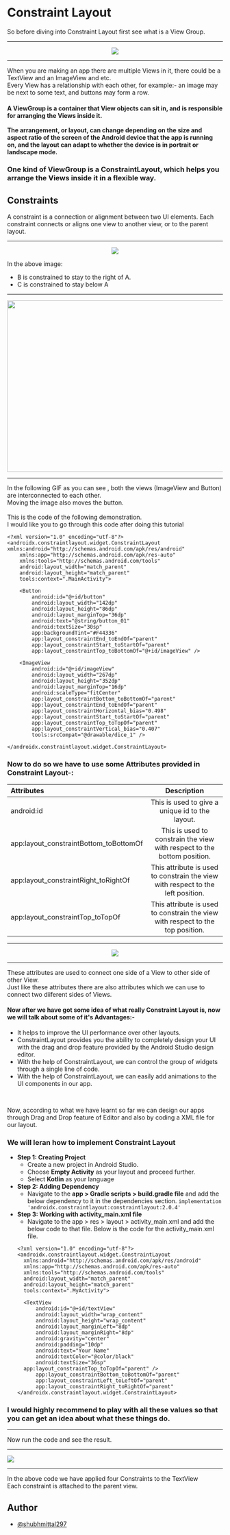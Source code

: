 
# Constraint Layout

So before diving into Constraint Layout first see what is a View Group. 
<hr/>
<p align="center">
<img src="https://developer.android.com/codelabs/basic-android-kotlin-training-birthday-card-app/img/e4c1f4e455d72c81.png?authuser=1"> 
</p>
<hr/>
When you are making an app there are multiple Views in it, there could be a TextView and an ImageView and etc. <br />
Every View has a relationship with each other, for example:-
  an image may be next to some text, and buttons may form a row. 
  

#### A ViewGroup is a container that View objects can sit in, and is responsible for arranging the Views inside it. <br /><br /> The arrangement, or layout, can change depending on the size and aspect ratio of the screen of the Android device that the app is running on, and the layout can adapt to whether the device is in portrait or landscape mode.

### One kind of ViewGroup is a ConstraintLayout, which helps you arrange the Views inside it in a flexible way.


## Constraints

A constraint is a connection or alignment between two UI elements. Each constraint connects or aligns one view to another view, or to the parent layout.
<hr/>
<p align = "center">
<img src="https://user-images.githubusercontent.com/59731205/134669516-83aeb058-7b3d-45cb-877d-005cf1fd0636.png">
</p>

In the above image:
* B is constrained to stay to the right of A.
* C is constrained to stay below A
<hr/>
<p align = "center">
<img src="https://user-images.githubusercontent.com/59731205/134717994-c0df0140-2009-49f1-b497-13c1230be99c.gif" width= "800" height= "400">
</p>
<hr/>
In the following GIF as you can see , both the views (ImageView and Button) are interconnected to each other.<br/>
Moving the image also moves the button.
<br/><br/>This is the code of the following demonstration.<br/>I would like you to go through this code after doing this tutorial

```
<?xml version="1.0" encoding="utf-8"?>
<androidx.constraintlayout.widget.ConstraintLayout xmlns:android="http://schemas.android.com/apk/res/android"
    xmlns:app="http://schemas.android.com/apk/res-auto"
    xmlns:tools="http://schemas.android.com/tools"
    android:layout_width="match_parent"
    android:layout_height="match_parent"
    tools:context=".MainActivity">

    <Button
        android:id="@+id/button"
        android:layout_width="142dp"
        android:layout_height="86dp"
        android:layout_marginTop="36dp"
        android:text="@string/button_01"
        android:textSize="30sp"
        app:backgroundTint="#F44336"
        app:layout_constraintEnd_toEndOf="parent"
        app:layout_constraintStart_toStartOf="parent"
        app:layout_constraintTop_toBottomOf="@+id/imageView" />

    <ImageView
        android:id="@+id/imageView"
        android:layout_width="267dp"
        android:layout_height="352dp"
        android:layout_marginTop="16dp"
        android:scaleType="fitCenter"
        app:layout_constraintBottom_toBottomOf="parent"
        app:layout_constraintEnd_toEndOf="parent"
        app:layout_constraintHorizontal_bias="0.498"
        app:layout_constraintStart_toStartOf="parent"
        app:layout_constraintTop_toTopOf="parent"
        app:layout_constraintVertical_bias="0.407"
        tools:srcCompat="@drawable/dice_1" />

</androidx.constraintlayout.widget.ConstraintLayout>
```

### Now to do so we have to use some Attributes provided in Constraint Layout-:

|   Attributes       | Description     | 
| :------------- | :----------: | 
|  android:id  | This is used to give a unique id to the layout.   | 
|  app:layout_constraintBottom_toBottomOf  | This is used to constrain the view with respect to the bottom position. |
|  app:layout_constraintRight_toRightOf    | This attribute is used to constrain the view with respect to the left position.|
|  app:layout_constraintTop_toTopOf        | This attribute is used to constrain the view with respect to the top position.|
<hr/>
<p align = "center">
<img src="https://user-images.githubusercontent.com/59731205/134665849-ab8d76e7-0c0e-4d45-ba12-a5beac960575.png">
</p>
<hr/>
These attributes are used to connect one side of a View to other side of other View.<br/>
Just like these attributes there are also attributes which we can use to connect two diiferent sides of Views.

#### Now after we have got some idea of what really Constraint Layout is, now we will talk about some of it's Advantages:-

* It helps to improve the UI performance over other layouts.
* ConstraintLayout provides you the ability to completely design your UI with the drag and drop feature provided by the Android Studio design editor.
* With the help of ConstraintLayout, we can control the group of widgets through a single line of code.
* With the help of ConstraintLayout, we can easily add animations to the UI components in our app.
<br/>

Now, according to what we have learnt so far we can design our apps through Drag and Drop feature of Editor and also by coding a XML file for our layout.

### We will leran how to implement Constraint Layout

* **Step 1: Creating Project**
  * Create a new project in Android Studio.
  * Choose **Empty Activity** as your layout and proceed further.
  * Select **Kotlin** as your language
* **Step 2: Adding Dependency**
  * Navigate to the **app > Gradle scripts > build.gradle file** and add the below dependency to it in the dependencies section.
  `implementation 'androidx.constraintlayout:constraintlayout:2.0.4'`
* **Step 3: Working with activity_main.xml file**
  * Navigate to the app > res > layout > activity_main.xml and add the below code to that file. Below is the code for the activity_main.xml file.
  ```
  <?xml version="1.0" encoding="utf-8"?>
  <androidx.constraintlayout.widget.ConstraintLayout
	xmlns:android="http://schemas.android.com/apk/res/android"
	xmlns:app="http://schemas.android.com/apk/res-auto"
	xmlns:tools="http://schemas.android.com/tools"
	android:layout_width="match_parent"
	android:layout_height="match_parent"
	tools:context=".MyActivity">

	<TextView
		android:id="@+id/textView"
		android:layout_width="wrap_content"
		android:layout_height="wrap_content"
		android:layout_marginLeft="8dp"
		android:layout_marginRight="8dp"
		android:gravity="center"
		android:padding="10dp"
		android:text="Your Name"
		android:textColor="@color/black"
		android:textSize="36sp"
    app:layout_constraintTop_toTopOf="parent" />
		app:layout_constraintBottom_toBottomOf="parent"
		app:layout_constraintLeft_toLeftOf="parent"
		app:layout_constraintRight_toRightOf="parent"
  </androidx.constraintlayout.widget.ConstraintLayout>
  ```
  
### I would highly recommend to play with all these values so that you can get an idea about what these things do.

<hr/>
Now run the code and see the result.
<hr/>
<img src="https://user-images.githubusercontent.com/59731205/134682422-f313d32d-c9ad-47cf-8344-4d649174f5a8.gif">
<hr/>
In the above code we have applied four Constraints to the TextView 
<br/>Each constraint is attached to the parent view.


## Author

* [@shubhmittal297](https://github.com/shubhmittal07)
